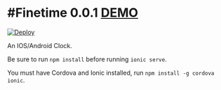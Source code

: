 #Finetime 0.0.1 [DEMO](http://torchnote.heroku.com)
========
[![Deploy](https://www.herokucdn.com/deploy/button.png)](https://heroku.com/deploy?template=https://github.com/spencerthayer/Finetime)

An IOS/Android Clock.

Be sure to run `npm install` before running `ionic serve`.

You must have Cordova and Ionic installed, run `npm install -g cordova ionic`.
